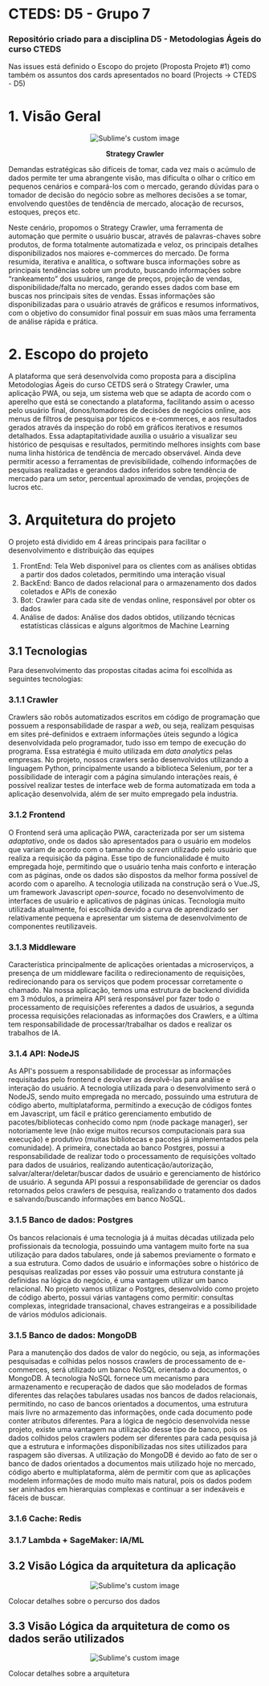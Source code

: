 # CTEDS: D5 - Grupo 7

### Repositório criado para a disciplina D5 - Metodologias Ágeis do curso CTEDS

Nas issues está definido o Escopo do projeto (Proposta Projeto #1) como também os assuntos dos cards apresentados no board (Projects -> CTEDS - D5)

# 1. Visão Geral

<p align="center">
  <img src="https://github.com/gabrielsrd/d5-grupo7/blob/main/assets/logo.jpg?raw=true" alt="Sublime's custom image"/>
</p>

<p align="center">
  <strong>Strategy Crawler</strong>
</p>

Demandas estratégicas são difíceis de tomar, cada vez mais o acúmulo de dados permite ter uma abrangente visão, mas dificulta o olhar o crítico em pequenos cenários e compará-los com o mercado, gerando dúvidas para o tomador de decisão do negócio sobre as melhores decisões a se tomar, envolvendo questões de tendência de mercado, alocação de recursos, estoques, preços etc.

Neste cenário, propomos o Strategy Crawler, uma ferramenta de automação que permite o usuário buscar, através de palavras-chaves sobre produtos, de forma totalmente automatizada e veloz, os principais detalhes disponibilizados nos maiores e-commerces do mercado. De forma resumida, iterativa e analítica, o software busca informações sobre as principais tendências sobre um produto, buscando informações sobre “rankeamento” dos usuários, range de preços, projeção de vendas, disponibilidade/falta no mercado, gerando esses dados com base em buscas nos principais sites de vendas. Essas informações são disponibilizadas para o usuário através de gráficos e resumos informativos, com o objetivo do consumidor final possuir em suas mãos uma ferramenta de análise rápida e prática.

# 2. Escopo do projeto

A plataforma que será desenvolvida como proposta para a disciplina Metodologias Ágeis do curso CETDS será o Strategy Crawler, uma aplicação PWA, ou seja, um sistema web que se adapta de acordo com o aperelho que está se conectando a plataforma, facilitando assim o acesso pelo usuário final, donos/tomadores de decisões de negócios online, aos menus de filtros de pesquisa por tópicos e e-commerces, e aos resultados gerados através da inspeção do robô em gráficos iterativos e resumos detalhados. Essa adaptapitatividade auxilia o usuário a visualizar seu histórico de pesquisas e resultados, permitindo melhores insights com base numa linha histórica de tendência de mercado observável. Ainda deve permitir acesso a ferramentas de previsibilidade, colhendo informações de pesquisas realizadas e gerandos dados inferidos sobre tendência de mercado para um setor, percentual aproximado de vendas, projeções de lucros etc.  

# 3. Arquitetura do projeto

O projeto está dividido em 4 áreas principais para facilitar o desenvolvimento e distribuição das equipes
  1. FrontEnd: Tela Web disponivel para os clientes com as análises obtidas a partir dos dados coletados, permitindo uma interação visual
  2. BackEnd: Banco de dados relacional para o armazenamento dos dados coletados e APIs de conexão
  3. Bot: Crawler para cada site de vendas online, responsável por obter os dados
  4. Análise de dados: Análise dos dados obtidos, utilizando técnicas estatísticas clássicas e alguns algoritmos de Machine Learning

## 3.1 Tecnologias

Para desenvolvimento das propostas citadas acima foi escolhida as seguintes tecnologias:

### 3.1.1 Crawler

Crawlers são robôs automatizados escritos em código de programação que possuem a responsabilidade de raspar a *web*, ou seja, realizam pesquisas em sites pré-definidos e extraem informações úteis segundo a lógica desenvolvidada pelo programador, tudo isso em tempo de execução do programa. Essa estratégia é muito utilizada em *data analytics* pelas empresas. No projeto, nossos crawlers serão desenvolvidos utilizando a linguagem Python, principalmente usando a biblioteca Selenium, por ter a possibilidade de interagir com a página simulando interações reais, é possível realizar testes de interface web de forma automatizada em toda a aplicação desenvolvida, além de ser muito empregado pela industria.

### 3.1.2 Frontend

O Frontend será uma aplicação PWA, caracterizada por ser um sistema *adaptativo*, onde os dados são apresentados para o usuário em modelos que variam de acordo com o tamanho do *screen* utilizado pelo usuário que realiza a requisição da página. Esse tipo de funcionalidade é muito empregada hoje, permitindo que o usuário tenha mais conforto e interação com as páginas, onde os dados são dispostos da melhor forma possível de acordo com o aparelho. A tecnologia utilizada na construção será o Vue.JS, um framework Javascript *open-source*, focado no desenvolvimento de interfaces de usuário e aplicativos de páginas únicas. Tecnologia muito utilizada atualmente, foi escolhida devido a curva de aprendizado ser relativamente pequena e apresentar um sistema de desenvolvimento de componentes reutilizaveis.

### 3.1.3 Middleware

Característica principalmente de aplicações orientadas a microserviços, a presença de um middleware facilita o redirecionamento de requisições, redirecionando para os serviços que podem processar corretamente o chamado. Na nossa aplicação, temos uma estrutura de backend dividida em 3 módulos, a primeira API será responsável por fazer todo o processamento de requisições referentes a dados de usuários, a segunda processa requisições relacionadas as informações dos Crawlers, e a última tem responsabilidade de processar/trabalhar os dados e realizar os trabalhos de IA.

### 3.1.4 API: NodeJS

As API's possuem a responsabilidade de processar as informações requisitadas pelo frontend e devolver as devolvê-las para análise e interação do usuário. A tecnologia utilizada para o desenvolvimento será o NodeJS, sendo muito empregada no mercado, possuindo uma estrutura de código aberto, multiplataforma, permitindo a execução de códigos fontes em Javascript, um fácil e prático gerenciamento embutido de pacotes/bibliotecas conhecido como npm (node package manager), ser notoriamente leve (não exige muitos recursos computacionais para sua execução) e produtivo (muitas bibliotecas e pacotes já implementados pela comunidade). A primeira, conectada ao banco Postgres, possui a responsabilidade de realizar todo o processamento de requisições voltado para dados de usuários, realizando autenticação/autorização, salvar/alterar/deletar/buscar dados de usuário e gerenciamento de histórico de usuário. A segunda API possui a responsabilidade de gerenciar os dados retornados pelos crawlers de pesquisa, realizando o tratamento dos dados e salvando/buscando informações em banco NoSQL.

### 3.1.5 Banco de dados: Postgres

Os bancos relacionais é uma tecnologia já á muitas décadas utilizada pelo profissionais da tecnologia, possuindo uma vantagem muito forte na sua utilização para dados tabulares, onde já sabemos previamente o formato e a sua estrutura. Como dados de usuário e informações sobre o histórico de pesquisas realizadas por esses vão possuir uma estrutura constante já definidas na lógica do negócio, é uma vantagem utilizar um banco relacional. No projeto vamos utilizar o Postgres, desenvolvido como projeto de código aberto, possui várias vantagens como permitir: consultas complexas, integridade transacional, chaves estrangeiras e a possibilidade de vários módulos adicionais. 

### 3.1.5 Banco de dados: MongoDB

Para a manutenção dos dados de valor do negócio, ou seja, as informações pesquisadas e colhidas pelos nossos crawlers de processamento de e-commerces, será utilizado um banco NoSQL orientado a documentos, o MongoDB. A tecnologia NoSQL fornece um mecanismo para armazenamento e recuperação de dados que são modelados de formas diferentes das relações tabulares usadas nos bancos de dados relacionais, permitindo, no caso de bancos orientados a documentos, uma estrutura mais livre no armazemento das informações, onde cada documento pode conter atributos diferentes. Para a lógica de negócio desenvolvida nesse projeto, existe uma vantagem na utilização desse tipo de banco, pois os dados colhidos pelos crawlers podem ser diferentes para cada pesquisa já que a estrutura e informações disponibilizadas nos sites utiilizados para raspagem são diversas. A utilização do MongoDB é devido ao fato de ser o banco de dados orientados a documentos mais utilizado hoje no mercado, código aberto e multiplataforma, além de permitir com que as aplicações modelem informações de modo muito mais natural, pois os dados podem ser aninhados em hierarquias complexas e continuar a ser indexáveis e fáceis de buscar. 

### 3.1.6 Cache: Redis

### 3.1.7 Lambda + SageMaker: IA/ML

## 3.2 Visão Lógica da arquitetura da aplicação

<p align="center">
  <img src="https://user-images.githubusercontent.com/41268748/183515157-9aa94897-9caf-4a79-805e-a58c25d9b43d.png" alt="Sublime's custom image"/>
</p>

Colocar detalhes sobre o percurso dos dados

## 3.3 Visão Lógica da arquitetura de como os dados serão utilizados

<p align="center">
  <img src="https://github.com/gabrielsrd/d5-grupo7/blob/main/assets/data.jpg?raw=true" alt="Sublime's custom image"/>
</p>

Colocar detalhes sobre a arquitetura
